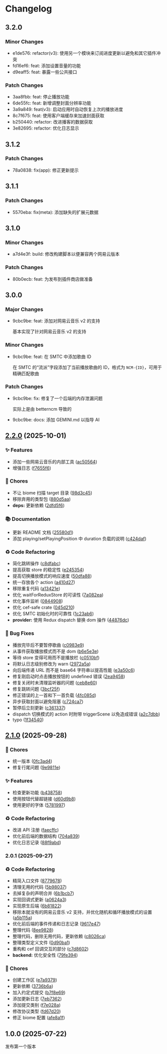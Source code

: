 # Changelog

## 3.2.0

### Minor Changes

- e1de576: refactor(v3): 使用另一个模块来订阅进度更新以避免和其它插件冲突
- fd16ef6: feat: 添加设置音量的功能
- d9eaff5: feat: 暴露一些公共接口

### Patch Changes

- 3aa8fbb: feat: 停止播放功能
- 6de55fc: feat: 新增调整封面分辨率功能
- 3a9a849: feat(v3): 启动应用时自动恢复上次的播放进度
- 8c7f675: feat: 使用客户端缓存来加速封面获取
- b250440: refactor: 改进播客的数据获取
- 3e82695: refactor: 优化日志显示

## 3.1.2

### Patch Changes

- 78a0838: fix(app): 修正更新提示

## 3.1.1

### Patch Changes

- 5570eba: fix(meta): 添加缺失的扩展元数据

## 3.1.0

### Minor Changes

- a7d4e3f: build: 修改构建脚本以便兼容两个网易云版本

### Patch Changes

- 80b0ecb: feat: 为发布到插件商店做准备

## 3.0.0

### Major Changes

- 9cbc9be: feat: 添加对网易云音乐 v2 的支持

  基本实现了针对网易云音乐 v2 的支持

### Minor Changes

- 9cbc9be: feat: 在 SMTC 中添加歌曲 ID

  在 SMTC 的“流派”字段添加了当前播放歌曲的 ID，格式为 `NCM-{ID}`，可用于精确匹配歌曲

### Patch Changes

- 9cbc9be: fix: 修复了一个后端的内存泄漏问题

  实际上是由 betterncm 导致的

- 9cbc9be: docs: 添加 GEMINI.md 以指导 AI

## [2.2.0](https://github.com/apoint123/inflink-rs/compare/v2.1.0...v2.2.0) (2025-10-01)

### ✨ Features

- 添加一些网易云音乐的内部工具 ([ac50564](https://github.com/apoint123/inflink-rs/commit/ac50564ae30723f0642a101419aa38eca01220d2))
- 增强日志 ([f7655f6](https://github.com/apoint123/inflink-rs/commit/f7655f6481e7890cbd16326bce2e3de028894b60))

### 🚚 Chores

- 不让 biome 扫描 target 目录 ([98d3c45](https://github.com/apoint123/inflink-rs/commit/98d3c45b628d128c9d2e4db73226e950763608e9))
- 移除弃用的类型包 ([880d5aa](https://github.com/apoint123/inflink-rs/commit/880d5aaec1b6ae25b91c795783a224e854ab6f0f))
- **deps:** 更新依赖 ([2dfd5f6](https://github.com/apoint123/inflink-rs/commit/2dfd5f661984183fc9fdb22ded73c1e095db3b42))

### 📚 Documentation

- 更新 README 文档 ([25580d1](https://github.com/apoint123/inflink-rs/commit/25580d14905af3668c73ff89ddb01cd40a718a87))
- 添加 playing/setPlayingPosition 中 duration 负载的说明 ([c424daf](https://github.com/apoint123/inflink-rs/commit/c424daf24c17559a929b61a4648a9ee291fbe132))

### ♻️ Code Refactoring

- 简化跳转操作 ([c8dfabc](https://github.com/apoint123/inflink-rs/commit/c8dfabcc8aa2c6f28c89e3aaa027483bbe4b2128))
- 提高获取 store 的稳定性 ([e245354](https://github.com/apoint123/inflink-rs/commit/e2453541e898db1de60a3f9b4c73e1c391016633))
- 提高切换播放模式的响应速度 ([50dfa88](https://github.com/apoint123/inflink-rs/commit/50dfa8855d0d03572817f3cd2c88bcb1f9d62fb0))
- 统一存放各个 action ([a410d27](https://github.com/apoint123/inflink-rs/commit/a410d273ea0a5ef0c6685977812c1278edf8ca08))
- 移除重复代码 ([a13421e](https://github.com/apoint123/inflink-rs/commit/a13421ebed602f1e5e1afff1f761a3137fae71a7))
- 优化 waitForReduxStore 的可读性 ([7a082ea](https://github.com/apoint123/inflink-rs/commit/7a082ea5e8ad54189ab2ff38522141ae59b763ae))
- 优化事件监听 ([0844908](https://github.com/apoint123/inflink-rs/commit/0844908fef44b2b66234b941ed2595436b8ad651))
- 优化 cef-safe crate ([045d210](https://github.com/apoint123/inflink-rs/commit/045d21087cce864c32358ca8c6c4f61287cc41fe))
- 优化 SMTC 初始化时的可靠性 ([1c23ab6](https://github.com/apoint123/inflink-rs/commit/1c23ab663a5a214685a66f99db844d294a6f544e))
- **provider:** 使用 Redux dispatch 替换 dom 操作 ([44876dc](https://github.com/apoint123/inflink-rs/commit/44876dcb9c51742a543e96547f833ecc72bf316c))

### 🐛 Bug Fixes

- 播放完毕后不要暂停歌曲 ([c0983e9](https://github.com/apoint123/inflink-rs/commit/c0983e92baa05a9d396dc3312c7029304645f0cf))
- 从事件获取播放模式而不是 dom ([b6e5e3e](https://github.com/apoint123/inflink-rs/commit/b6e5e3ea8be6c2a002487dbfd4132f395814c6f0))
- 等待 store 变得可用而不是播放栏 ([c0510bf](https://github.com/apoint123/inflink-rs/commit/c0510bf83da2ebfebd1182a2b9efbe4db36833ff))
- 将默认日志级别修改为 warn ([2972a5a](https://github.com/apoint123/inflink-rs/commit/2972a5afeb62b57483b5803abbfab38cb8f9e56b))
- 向后端传递 URL 而不是 base64 字符串以提高性能 ([e3a50c6](https://github.com/apoint123/inflink-rs/commit/e3a50c635948efbdb3e5088ebbe7004ad3c5a323))
- 修复刚启动时点击播放按钮的 undefined 错误 ([2ea9458](https://github.com/apoint123/inflink-rs/commit/2ea94585eef70f61b12ae3868d8f9d5fda190b68))
- 修复关闭时未清理监听器的问题 ([ceb8e60](https://github.com/apoint123/inflink-rs/commit/ceb8e607559c7e63bc4b08703cecf5762662755a))
- 修复跳转问题 ([3bcf25f](https://github.com/apoint123/inflink-rs/commit/3bcf25f0c6ffd492f0dcaeac68a885fe0a5fdc24))
- 修正错误的上一首和下一首负载 ([4fc085d](https://github.com/apoint123/inflink-rs/commit/4fc085d5e2066dda248ab49dae8b69a8907b1dd9))
- 异步获取封面以避免阻塞 ([c724ca7](https://github.com/apoint123/inflink-rs/commit/c724ca764efc41ae168bf219079bf1cd7ceaee52))
- 暂停后立刻更新 ([c361337](https://github.com/apoint123/inflink-rs/commit/c3613376db22e8faaed73b0b076d4dbc7d713f8a))
- dispatch 切换模式的 action 时附带 triggerScene 以免造成错误 ([a2c7dbb](https://github.com/apoint123/inflink-rs/commit/a2c7dbb5d53501dcf8340cf08c04347afa3aef93))
- typo ([1f34540](https://github.com/apoint123/inflink-rs/commit/1f345400463f398151ec41ebac3fc3d938e3a0dc))

## [2.1.0](https://github.com/apoint123/inflink-rs/compare/v2.0.1...v2.1.0) (2025-09-28)

### 🚚 Chores

- 统一版本 ([0fc3ad4](https://github.com/apoint123/inflink-rs/commit/0fc3ad448309b0b3aec60ae54b42665815984272))
- 修复行尾问题 ([9e9811e](https://github.com/apoint123/inflink-rs/commit/9e9811e543c13a8239fa5a4ba68b8e0416c54b97))

### ✨ Features

- 检查更新功能 ([b438758](https://github.com/apoint123/inflink-rs/commit/b4387584bf5476216bdb515269f4fc90e3bac5e4))
- 使用按钮代替超链接 ([d60d9b8](https://github.com/apoint123/inflink-rs/commit/d60d9b81a30e7495314108d49feddf00bd2ed634))
- 使用更好的字体 ([5781997](https://github.com/apoint123/inflink-rs/commit/57819979d8fae793e9d4245ac2453795ba88c307))

### ♻️ Code Refactoring

- 改进 API 注册 ([faecffc](https://github.com/apoint123/inflink-rs/commit/faecffc6e43f68626e7747b4e5b5772c896150d8))
- 优化前后端的数据结构 ([704a839](https://github.com/apoint123/inflink-rs/commit/704a83996088fee05d6b37ab2a56d2bc8abdf0cc))
- 优化日志记录 ([88f9abd](https://github.com/apoint123/inflink-rs/commit/88f9abd28a88d52fde8e6551661d78a856c58803))

### 2.0.1 (2025-09-27)

### ♻️ Code Refactoring

- 精简入口文件 ([8779678](https://github.com/apoint123/inflink-rs/commit/8779678fca47f9bc47d5d9c1de401b180ea48de5))
- 清理无用的代码 ([5b98037](https://github.com/apoint123/inflink-rs/commit/5b980378efec4595d8ae92ac8daff0260827b27b))
- 去掉复杂的声明合并 ([6b1bcb7](https://github.com/apoint123/inflink-rs/commit/6b1bcb787f0b4de5c8396cdffccdce4139bcc4d4))
- 实现回调式更新 ([a0624a3](https://github.com/apoint123/inflink-rs/commit/a0624a326cc083ec48e3c8faf5fb13081fa34ecd))
- 实现原生后端 ([6b81822](https://github.com/apoint123/inflink-rs/commit/6b81822fee247223e1910ba33a543d2d438fd561))
- 移除本就没有的网易云音乐 v2 支持，并优化随机和循环播放模式的设置 ([a5b115a](https://github.com/apoint123/inflink-rs/commit/a5b115a00e08efb66866471e12cf12c61b841a59))
- 优化前后端的事件传递和日志记录 ([9617e47](https://github.com/apoint123/inflink-rs/commit/9617e47ef871e3312b6cc8c004f2e4f0403b6db7))
- 整理代码 ([8ee9828](https://github.com/apoint123/inflink-rs/commit/8ee9828448df27fd0a2c2c6ed87e7a08985cd470))
- 整理代码，删除无用代码，更新依赖 ([c8026ca](https://github.com/apoint123/inflink-rs/commit/c8026ca0362a41181624a5d4b292ae12def28dc5))
- 整理类型定义文件 ([0d90ba1](https://github.com/apoint123/inflink-rs/commit/0d90ba18c0fd25cc8084df7505f70433ccf488b5))
- 重构和 cef 回调交互的部分 ([c7d8602](https://github.com/apoint123/inflink-rs/commit/c7d860265d68d8f3b41c910fae2868abead8ebf6))
- **backend:** 优化安全性 ([79fe394](https://github.com/apoint123/inflink-rs/commit/79fe3947ef733268632af67dde2444dad77c4d5e))

### 🚚 Chores

- 创建工作区 ([e7a9379](https://github.com/apoint123/inflink-rs/commit/e7a9379b6ca0bb79d954b318c88e310c91994674))
- 更新依赖 ([3736b6a](https://github.com/apoint123/inflink-rs/commit/3736b6a0079d05f41d1de71b47c2bf41b1830966))
- 加入约定式提交 ([b7f8e69](https://github.com/apoint123/inflink-rs/commit/b7f8e6928251657ff418ffa7af034ee06e35d921))
- 添加更新日志 ([7eb7362](https://github.com/apoint123/inflink-rs/commit/7eb73629c300246a5ed242ca36188d45794e09e5))
- 添加提交类别 ([f7e028a](https://github.com/apoint123/inflink-rs/commit/f7e028a28c883a5a35e3db4ece16b773a1cf0535))
- 修改协议类型 ([fd67d20](https://github.com/apoint123/inflink-rs/commit/fd67d20fc6b1bd370ef9a96c3ff7eb1401967e19))
- 修正 biome 配置 ([afe8a1f](https://github.com/apoint123/inflink-rs/commit/afe8a1f43c3b9d39d6177ddd9767a2fafecf71a5))

## 1.0.0 (2025-07-22)

发布第一个版本
